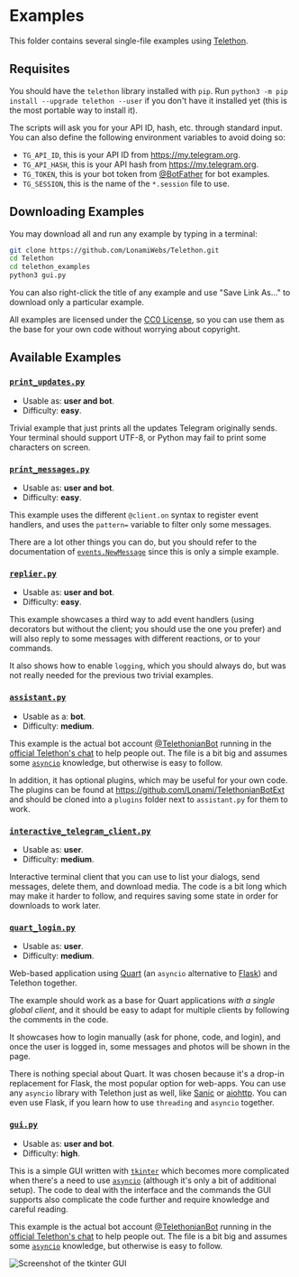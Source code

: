 # Examples

This folder contains several single-file examples using [Telethon].

## Requisites

You should have the `telethon` library installed with `pip`.
Run `python3 -m pip install --upgrade telethon --user` if you don't
have it installed yet (this is the most portable way to install it).

The scripts will ask you for your API ID, hash, etc. through standard input.
You can also define the following environment variables to avoid doing so:

* `TG_API_ID`, this is your API ID from https://my.telegram.org.
* `TG_API_HASH`, this is your API hash from https://my.telegram.org.
* `TG_TOKEN`, this is your bot token from [@BotFather] for bot examples.
* `TG_SESSION`, this is the name of the `*.session` file to use.

## Downloading Examples

You may download all and run any example by typing in a terminal:
```sh
git clone https://github.com/LonamiWebs/Telethon.git
cd Telethon
cd telethon_examples
python3 gui.py
```

You can also right-click the title of any example and use "Save Link As…" to
download only a particular example.

All examples are licensed under the [CC0 License], so you can use
them as the base for your own code without worrying about copyright.

## Available Examples

### [`print_updates.py`]

* Usable as: **user and bot**.
* Difficulty: **easy**.

Trivial example that just prints all the updates Telegram originally
sends. Your terminal should support UTF-8, or Python may fail to print
some characters on screen.

### [`print_messages.py`]

* Usable as: **user and bot**.
* Difficulty: **easy**.

This example uses the different `@client.on` syntax to register event
handlers, and uses the `pattern=` variable to filter only some messages.

There are a lot other things you can do, but you should refer to the
documentation of [`events.NewMessage`] since this is only a simple example.

### [`replier.py`]

* Usable as: **user and bot**.
* Difficulty: **easy**.

This example showcases a third way to add event handlers (using decorators
but without the client; you should use the one you prefer) and will also
reply to some messages with different reactions, or to your commands.

It also shows how to enable `logging`, which you should always do, but was
not really needed for the previous two trivial examples.

### [`assistant.py`]

* Usable as a: **bot**.
* Difficulty: **medium**.

This example is the actual bot account [@TelethonianBot] running in the
[official Telethon's chat] to help people out. The file is a bit big and
assumes some [`asyncio`] knowledge, but otherwise is easy to follow.

In addition, it has optional plugins, which may be useful for your own code.
The plugins can be found at https://github.com/Lonami/TelethonianBotExt and
should be cloned into a `plugins` folder next to `assistant.py` for them to
work.

### [`interactive_telegram_client.py`]

* Usable as: **user**.
* Difficulty: **medium**.

Interactive terminal client that you can use to list your dialogs,
send messages, delete them, and download media. The code is a bit
long which may make it harder to follow, and requires saving some
state in order for downloads to work later.

### [`quart_login.py`]

* Usable as: **user**.
* Difficulty: **medium**.

Web-based application using [Quart](https://pgjones.gitlab.io/quart/index.html)
(an `asyncio` alternative to [Flask](http://flask.pocoo.org/)) and Telethon
together.

The example should work as a base for Quart applications *with a single
global client*, and it should be easy to adapt for multiple clients by
following the comments in the code.

It showcases how to login manually (ask for phone, code, and login),
and once the user is logged in, some messages and photos will be shown
in the page.

There is nothing special about Quart. It was chosen because it's a
drop-in replacement for Flask, the most popular option for web-apps.
You can use any `asyncio` library with Telethon just as well,
like [Sanic](https://sanic.readthedocs.io/en/latest/index.html) or
[aiohttp](https://docs.aiohttp.org/en/stable/). You can even use Flask,
if you learn how to use `threading` and `asyncio` together.

### [`gui.py`]

* Usable as: **user and bot**.
* Difficulty: **high**.

This is a simple GUI written with [`tkinter`] which becomes more complicated
when there's a need to use [`asyncio`] (although it's only a bit of additional
setup). The code to deal with the interface and the commands the GUI supports
also complicate the code further and require knowledge and careful reading.

This example is the actual bot account [@TelethonianBot] running in the
[official Telethon's chat] to help people out. The file is a bit big and
assumes some [`asyncio`] knowledge, but otherwise is easy to follow.

![Screenshot of the tkinter GUI][tkinter GUI]


[Telethon]: https://github.com/LonamiWebs/Telethon
[CC0 License]: https://github.com/LonamiWebs/Telethon/blob/master/telethon_examples/LICENSE
[@BotFather]: https://t.me/BotFather
[`assistant.py`]: https://raw.githubusercontent.com/LonamiWebs/Telethon/master/telethon_examples/assistant.py
[`quart_login.py`]: https://raw.githubusercontent.com/LonamiWebs/Telethon/master/telethon_examples/quart_login.py
[`gui.py`]: https://raw.githubusercontent.com/LonamiWebs/Telethon/master/telethon_examples/gui.py
[`interactive_telegram_client.py`]: https://raw.githubusercontent.com/LonamiWebs/Telethon/master/telethon_examples/interactive_telegram_client.py
[`print_messages.py`]: https://raw.githubusercontent.com/LonamiWebs/Telethon/master/telethon_examples/print_messages.py
[`print_updates.py`]: https://raw.githubusercontent.com/LonamiWebs/Telethon/master/telethon_examples/print_updates.py
[`replier.py`]: https://raw.githubusercontent.com/LonamiWebs/Telethon/master/telethon_examples/replier.py
[@TelethonianBot]: https://t.me/TelethonianBot
[official Telethon's chat]: https://t.me/TelethonChat
[`asyncio`]: https://docs.python.org/3/library/asyncio.html
[`tkinter`]: https://docs.python.org/3/library/tkinter.html
[tkinter GUI]: https://raw.githubusercontent.com/LonamiWebs/Telethon/master/telethon_examples/screenshot-gui.jpg
[`events.NewMessage`]: https://docs.telethon.dev/en/latest/modules/events.html#telethon.events.newmessage.NewMessage
